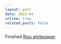 ```yaml
---
layout: post
date: 2023-04
inline: true
related_posts: false
---
```


Finished [Riso whitepaper](https://drive.google.com/file/d/1ZYtt876o6qXm5tOC9HAY4NRmLEm3cigi/view?usp=sharing).